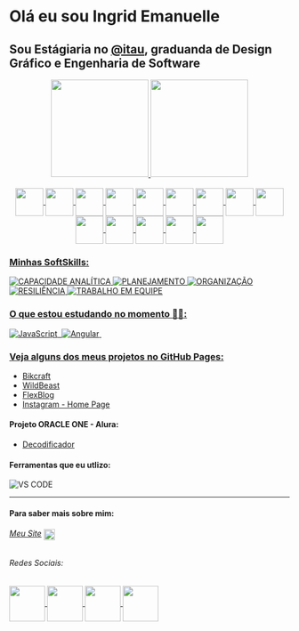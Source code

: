 # Olá eu sou Ingrid Emanuelle


## Sou Estágiaria no [@itau](https://www.itau.com.br/), graduanda de Design Gráfico e Engenharia de Software

<div align="center">
  
  <a href="https://github.com/ingridengdesign">
  
  <img height="175em" src="https://github-readme-stats.vercel.app/api?username=ingridengdesign&show_icons=true&theme=monokai&include_all_commits=true&count_private=true"/>
  <img height="175em" src="https://github-readme-stats.vercel.app/api/top-langs/?username=ingridengdesign&layout=compact&langs_count=7&theme=monokai"/>
  
</div>
  
<div style="display:inline_block" align="center"><br>
  
  <img align="center" width="50" src="https://cdn.jsdelivr.net/gh/devicons/devicon/icons/figma/figma-original.svg" />
  <img align="center" width="50" src="https://cdn.jsdelivr.net/gh/devicons/devicon/icons/java/java-original-wordmark.svg">
  <img align="center" width="50" src="https://cdn.jsdelivr.net/gh/devicons/devicon/icons/python/python-original-wordmark.svg">
  <img align="center" width="50" src="https://cdn.jsdelivr.net/gh/devicons/devicon/icons/html5/html5-original-wordmark.svg">
  <img align="center" width="50" src="https://cdn.jsdelivr.net/gh/devicons/devicon/icons/css3/css3-original-wordmark.svg">
  <img align="center" width="50" src="https://cdn.jsdelivr.net/gh/devicons/devicon/icons/javascript/javascript-plain.svg">
  <img align="center" width="50" src="https://cdn.jsdelivr.net/gh/devicons/devicon/icons/bootstrap/bootstrap-plain-wordmark.svg">
  <img align="center" width="50" src="https://cdn.jsdelivr.net/gh/devicons/devicon/icons/jquery/jquery-original-wordmark.svg">
  <img align="center" width="50" src="https://cdn.jsdelivr.net/gh/devicons/devicon/icons/php/php-original.svg"> 
  <img align="center" width="50" src="https://cdn.jsdelivr.net/gh/devicons/devicon/icons/mysql/mysql-original-wordmark.svg" />
  <img align="center" width="50" src="https://cdn.jsdelivr.net/gh/devicons/devicon/icons/angularjs/angularjs-original.svg" />
  <img align="center" width="50" src="https://cdn.jsdelivr.net/gh/devicons/devicon/icons/typescript/typescript-original.svg" />
  <img align="center" width="50" src="https://cdn.jsdelivr.net/gh/devicons/devicon/icons/spring/spring-original.svg" />
  <img align="center" width="50" src="https://cdn.jsdelivr.net/gh/devicons/devicon/icons/react/react-original.svg" />

</div>

### Minhas SoftSkills:

![CAPACIDADE ANALÍTICA](https://img.shields.io/badge/-CAPACIDADE%20ANAL%C3%8DTICA-272822?style=for-the-badge)
![PLANEJAMENTO](https://img.shields.io/badge/-PLANEJAMENTO-272822?style=for-the-badge)
![ORGANIZAÇÃO](https://img.shields.io/badge/-ORAGANIZAÇÃO-272822?style=for-the-badge)
![RESILIÊNCIA](https://img.shields.io/badge/-RESILIÊNCIA-272822?style=for-the-badge)
![TRABALHO EM EQUIPE](https://img.shields.io/badge/-TRABALHO%20EM%20EQUIPE-272822?style=for-the-badge)
  
  ### O que estou estudando no momento 👩‍💻:
  ![JavaScript](https://img.shields.io/badge/-JavaScript-CB7E2C?style=for-the-badge&logo=javascript)&nbsp;
  ![Angular](https://img.shields.io/badge/-Angular-CB7E2C?style=for-the-badge&logo=angular)&nbsp;
  <br>  
 
  ### Veja alguns dos meus projetos no GitHub Pages:
  
  - [Bikcraft](https://ingridengdesign.github.io/origamid-bikcraft/)
  - [WildBeast](https://ingridengdesign.github.io/origamid-wildbeast/)
  - [FlexBlog](https://ingridengdesign.github.io/origamid-flexblog/)
  - [Instagram - Home Page](https://ingridengdesign.github.io/instagram-home-page/)
  
  #### Projeto ORACLE ONE - Alura:
  - [Decodificador](https://ingridengdesign.github.io/ChallengeOneLogicaBr/)
  
  #### Ferramentas que eu utlizo:
  ![VS CODE](https://img.shields.io/badge/-VS%20Code-272822?style=for-the-badge&logo=visualstudiocode&logoColor=007ACC)
  
  ---
  #### Para saber mais sobre mim:
  
  ######  [Meu Site](https://ingridemanuelle.com) <a href="https://ingridemanuelle.com" target="_blank" ref="noopener noreferrer"> <img align="center" width="20" src="https://user-images.githubusercontent.com/71468902/216183385-01a75b0b-a852-4931-85c5-54c45194d613.png"/>
 </a>
  
  ###### Redes Sociais:
<div> 
 <a href="https://www.dribbble.com/ingridmanu" target="_blank" ref="noopener noreferrer">
  <img align="center" width="64" src="https://img.icons8.com/color/100/000000/dribbble.png"/>
  </a>
 <a href="https://www.behance.net/ingridemanuelle" target="_blank" ref="noopener noreferrer">
   <img align="center" width="64" src="https://img.icons8.com/color/100/000000/behance.png"/>
 </a> 
 <a href="https://www.linkedin.com/in/ingridemanuelle" target="_blank" ref="noopener noreferrer">
  <img align="center" width="64" src="https://img.icons8.com/color/100/000000/linkedin.png"/>
 </a> 
  <a href = "mailto:ingrid_engdesign@gmail.com">
  <img align="center" width="64" src="https://img.icons8.com/color/100/000000/secured-letter--v1.png"/>
 </a>
</div>
